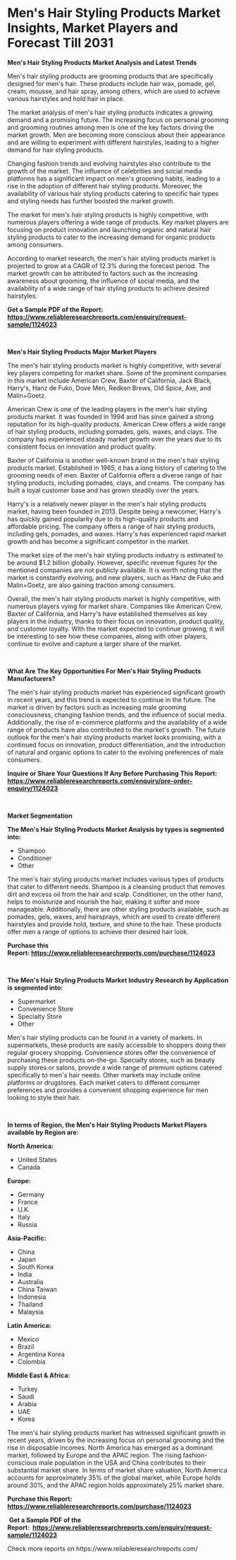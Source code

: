 <p><h1>Men's Hair Styling Products Market Insights, Market Players and Forecast Till 2031</h1></p><p><strong>Men's Hair Styling Products Market Analysis and Latest Trends</strong></p>
<p><p>Men's hair styling products are grooming products that are specifically designed for men's hair. These products include hair wax, pomade, gel, cream, mousse, and hair spray, among others, which are used to achieve various hairstyles and hold hair in place.</p><p>The market analysis of men's hair styling products indicates a growing demand and a promising future. The increasing focus on personal grooming and grooming routines among men is one of the key factors driving the market growth. Men are becoming more conscious about their appearance and are willing to experiment with different hairstyles, leading to a higher demand for hair styling products.</p><p>Changing fashion trends and evolving hairstyles also contribute to the growth of the market. The influence of celebrities and social media platforms has a significant impact on men's grooming habits, leading to a rise in the adoption of different hair styling products. Moreover, the availability of various hair styling products catering to specific hair types and styling needs has further boosted the market growth.</p><p>The market for men's hair styling products is highly competitive, with numerous players offering a wide range of products. Key market players are focusing on product innovation and launching organic and natural hair styling products to cater to the increasing demand for organic products among consumers.</p><p>According to market research, the men's hair styling products market is projected to grow at a CAGR of 12.3% during the forecast period. The market growth can be attributed to factors such as the increasing awareness about grooming, the influence of social media, and the availability of a wide range of hair styling products to achieve desired hairstyles.</p></p>
<p><strong>Get a Sample PDF of the Report:&nbsp; <a href="https://www.reliableresearchreports.com/enquiry/request-sample/1124023">https://www.reliableresearchreports.com/enquiry/request-sample/1124023</a></strong></p>
<p>&nbsp;</p>
<p><strong>Men's Hair Styling Products Major Market Players</strong></p>
<p><p>The men's hair styling products market is highly competitive, with several key players competing for market share. Some of the prominent companies in this market include American Crew, Baxter of California, Jack Black, Harry's, Hanz de Fuko, Dove Men, Redken Brews, Old Spice, Axe, and Malin+Goetz.</p><p>American Crew is one of the leading players in the men's hair styling products market. It was founded in 1994 and has since gained a strong reputation for its high-quality products. American Crew offers a wide range of hair styling products, including pomades, gels, waxes, and clays. The company has experienced steady market growth over the years due to its consistent focus on innovation and product quality.</p><p>Baxter of California is another well-known brand in the men's hair styling products market. Established in 1965, it has a long history of catering to the grooming needs of men. Baxter of California offers a diverse range of hair styling products, including pomades, clays, and creams. The company has built a loyal customer base and has grown steadily over the years.</p><p>Harry's is a relatively newer player in the men's hair styling products market, having been founded in 2013. Despite being a newcomer, Harry's has quickly gained popularity due to its high-quality products and affordable pricing. The company offers a range of hair styling products, including gels, pomades, and waxes. Harry's has experienced rapid market growth and has become a significant competitor in the market.</p><p>The market size of the men's hair styling products industry is estimated to be around $1.2 billion globally. However, specific revenue figures for the mentioned companies are not publicly available. It is worth noting that the market is constantly evolving, and new players, such as Hanz de Fuko and Malin+Goetz, are also gaining traction among consumers.</p><p>Overall, the men's hair styling products market is highly competitive, with numerous players vying for market share. Companies like American Crew, Baxter of California, and Harry's have established themselves as key players in the industry, thanks to their focus on innovation, product quality, and customer loyalty. With the market expected to continue growing, it will be interesting to see how these companies, along with other players, continue to evolve and capture a larger share of the market.</p></p>
<p>&nbsp;</p>
<p><strong>What Are The Key Opportunities For Men's Hair Styling Products Manufacturers?</strong></p>
<p><p>The men's hair styling products market has experienced significant growth in recent years, and this trend is expected to continue in the future. The market is driven by factors such as increasing male grooming consciousness, changing fashion trends, and the influence of social media. Additionally, the rise of e-commerce platforms and the availability of a wide range of products have also contributed to the market's growth. The future outlook for the men's hair styling products market looks promising, with a continued focus on innovation, product differentiation, and the introduction of natural and organic options to cater to the evolving preferences of male consumers.</p></p>
<p><strong>Inquire or Share Your Questions If Any Before Purchasing This Report: <a href="https://www.reliableresearchreports.com/enquiry/pre-order-enquiry/1124023">https://www.reliableresearchreports.com/enquiry/pre-order-enquiry/1124023</a></strong></p>
<p>&nbsp;</p>
<p><strong>Market Segmentation</strong></p>
<p><strong>The Men's Hair Styling Products Market Analysis by types is segmented into:</strong></p>
<p><ul><li>Shampoo</li><li>Conditioner</li><li>Other</li></ul></p>
<p><p>The men's hair styling products market includes various types of products that cater to different needs. Shampoo is a cleansing product that removes dirt and excess oil from the hair and scalp. Conditioner, on the other hand, helps to moisturize and nourish the hair, making it softer and more manageable. Additionally, there are other styling products available, such as pomades, gels, waxes, and hairsprays, which are used to create different hairstyles and provide hold, texture, and shine to the hair. These products offer men a range of options to achieve their desired hair look.</p></p>
<p><strong>Purchase this Report:&nbsp;<a href="https://www.reliableresearchreports.com/purchase/1124023">https://www.reliableresearchreports.com/purchase/1124023</a></strong></p>
<p>&nbsp;</p>
<p><strong>The Men's Hair Styling Products Market Industry Research by Application is segmented into:</strong></p>
<p><ul><li>Supermarket</li><li>Convenience Store</li><li>Specialty Store</li><li>Other</li></ul></p>
<p><p>Men's hair styling products can be found in a variety of markets. In supermarkets, these products are easily accessible to shoppers doing their regular grocery shopping. Convenience stores offer the convenience of purchasing these products on-the-go. Specialty stores, such as beauty supply stores or salons, provide a wide range of premium options catered specifically to men's hair needs. Other markets may include online platforms or drugstores. Each market caters to different consumer preferences and provides a convenient shopping experience for men looking to style their hair.</p></p>
<p>&nbsp;</p>
<p><strong>In terms of Region, the Men's Hair Styling Products Market Players available by Region are:</strong></p>
<p>
    <p> <strong> North America: </strong>
        <ul>
            <li>United States</li>
            <li>Canada</li>
        </ul>
        </p> 
    <p> <strong> Europe: </strong>
        <ul>
            <li>Germany</li>
            <li>France</li>
            <li>U.K.</li>
            <li>Italy</li>
            <li>Russia</li>
        </ul>
        </p> 
    <p> <strong> Asia-Pacific: </strong>
        <ul>
            <li>China</li>
            <li>Japan</li>
            <li>South Korea</li>
            <li>India</li>
            <li>Australia</li>
            <li>China Taiwan</li>
            <li>Indonesia</li>
            <li>Thailand</li>
            <li>Malaysia</li>
        </ul>
        </p> 
    <p> <strong> Latin America: </strong>
        <ul>
            <li>Mexico</li>
            <li>Brazil</li>
            <li>Argentina Korea</li>
            <li>Colombia</li>
        </ul>
        </p> 
    <p> <strong> Middle East & Africa: </strong>
        <ul>
            <li>Turkey</li>
            <li>Saudi</li>
            <li>Arabia</li>
            <li>UAE</li>
            <li>Korea</li>
        </ul>
    </p>
    </p>
<p><p>The men's hair styling products market has witnessed significant growth in recent years, driven by the increasing focus on personal grooming and the rise in disposable incomes. North America has emerged as a dominant market, followed by Europe and the APAC region. The rising fashion-conscious male population in the USA and China contributes to their substantial market share. In terms of market share valuation, North America accounts for approximately 35% of the global market, while Europe holds around 30%, and the APAC region holds approximately 25% market share.</p></p>
<p><strong>Purchase this Report: <a href="https://www.reliableresearchreports.com/purchase/1124023">https://www.reliableresearchreports.com/purchase/1124023</a></strong></p>
<p>&nbsp;<strong>Get a Sample PDF of the Report:&nbsp;&nbsp;<a href="https://www.reliableresearchreports.com/enquiry/request-sample/1124023">https://www.reliableresearchreports.com/enquiry/request-sample/1124023</a></strong></p>
<p><strong></strong></p>
<p>Check more reports on https://www.reliableresearchreports.com/</p>